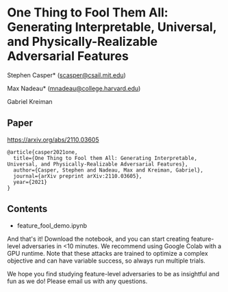 # One Thing to Fool Them All: Generating Interpretable, Universal, and Physically-Realizable Adversarial Features

Stephen Casper* (scasper@csail.mit.edu)

Max Nadeau* (mnadeau@college.harvard.edu)

Gabriel Kreiman

## Paper

https://arxiv.org/abs/2110.03605

```
@article{casper2021one,
  title={One Thing to Fool them All: Generating Interpretable, Universal, and Physically-Realizable Adversarial Features},
  author={Casper, Stephen and Nadeau, Max and Kreiman, Gabriel},
  journal={arXiv preprint arXiv:2110.03605},
  year={2021}
}
```

## Contents

- feature_fool_demo.ipynb

And that's it! Download the notebook, and you can start creating feature-level adversaries in <10 minutes. We recommend using Google Colab with a GPU runtime. Note that these attacks are trained to optimize a complex objective and can have variable success, so always run multiple trials. 

We hope you find studying feature-level adversaries to be as insightful and fun as we do! Please email us with any questions. 
